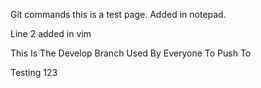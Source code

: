Git commands
this is a test page. Added in notepad.

Line 2 added in vim
 
This Is The Develop Branch Used By Everyone To Push To

Testing 123
